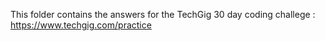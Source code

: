 This folder contains the answers for the TechGig 30 day coding challege : https://www.techgig.com/practice


